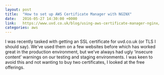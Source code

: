 ```yaml
---
layout: post
title:  "How to set up AWS Certificate Manager with NGINX"
date:   2016-05-27 14:30:00 +0000
link:   https://www.uvd.co.uk/blog/using-aws-certificate-manager-nginx/
categories: aws
---
```


I was recently tasked with getting an SSL certificate for uvd.co.uk (or TLS I should say). We’ve used them on a few websites before which has worked great in the production environment, but we’ve always had ugly ‘insecure content’ warnings on our testing and staging environments. I was keen to avoid this and not wanting to buy two certificates, I looked at the free offerings.
